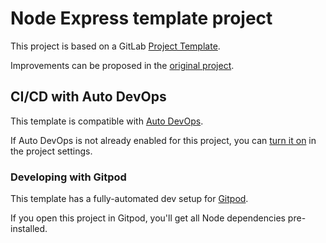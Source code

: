 # Node Express template project

This project is based on a GitLab [Project Template](https://docs.gitlab.com/ee/user/project/#create-a-project-from-a-built-in-template).

Improvements can be proposed in the [original project](https://gitlab.com/gitlab-org/project-templates/express).

## CI/CD with Auto DevOps

This template is compatible with [Auto DevOps](https://docs.gitlab.com/ee/topics/autodevops/).

If Auto DevOps is not already enabled for this project, you can [turn it on](https://docs.gitlab.com/ee/topics/autodevops/#enable-or-disable-auto-devops) in the project settings.

### Developing with Gitpod

This template has a fully-automated dev setup for [Gitpod](https://docs.gitlab.com/ee/integration/gitpod.html).

If you open this project in Gitpod, you'll get all Node dependencies pre-installed.
